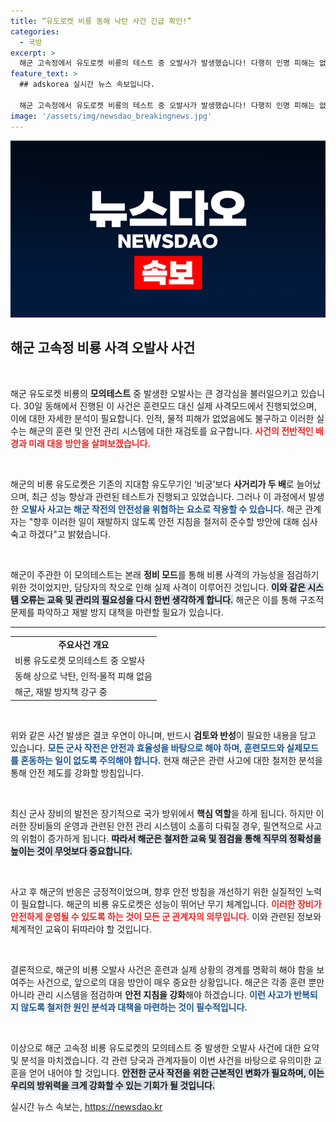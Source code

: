 ```yaml
---
title: “유도로켓 비룡 동해 낙탄 사건 긴급 확인!”
categories:
  - 국방
excerpt: >
  해군 고속정에서 유도로켓 비룡의 테스트 중 오발사가 발생했습니다! 다행히 인명 피해는 없었지만, 안전 지침 미준수의 원인 분석이 시급합니다. 클릭하여 자세한 내용을 확인하세요!
feature_text: >
  ## adskorea 실시간 뉴스 속보입니다.

  해군 고속정에서 유도로켓 비룡의 테스트 중 오발사가 발생했습니다! 다행히 인명 피해는 없었지만, 안전 지침 미준수의 원인 분석이 시급합니다. 클릭하여 자세한 내용을 확인하세요!
image: '/assets/img/newsdao_breakingnews.jpg'
---
```


<p><img src="/assets/img/newsdao_breakingnews.jpg" alt="adskorea 속보" /></p>

<h2 data-ke-size="size26">해군 고속정 비룡 사격 오발사 사건</h2>

<p data-ke-size="size16">&nbsp;</p>

<p>해군 유도로켓 비룡의 <b>모의테스트</b> 중 발생한 오발사는 큰 경각심을 불러일으키고 있습니다. 30일 동해에서 진행된 이 사건은 훈련모드 대신 실제 사격모드에서 진행되었으며, 이에 대한 자세한 분석이 필요합니다. 인적, 물적 피해가 없었음에도 불구하고 이러한 실수는 해군의 훈련 및 안전 관리 시스템에 대한 재검토를 요구합니다. <b><span style="color: #ee2323;">사건의 전반적인 배경과 미래 대응 방안을 살펴보겠습니다.</span></b></p>

<p data-ke-size="size16">&nbsp;</p>

<p>해군의 비룡 유도로켓은 기존의 지대함 유도무기인 ‘비궁’보다 <b>사거리가 두 배</b>로 늘어났으며, 최근 성능 향상과 관련된 테스트가 진행되고 있었습니다. 그러나 이 과정에서 발생한 <b><span style="color: #1a5490;">오발사 사고는 해군 작전의 안전성을 위협하는 요소로 작용할 수 있습니다.</span></b> 해군 관계자는 "향후 이러한 일이 재발하지 않도록 안전 지침을 철저히 준수할 방안에 대해 심사숙고 하겠다"고 밝혔습니다.</p>

<p data-ke-size="size16">&nbsp;</p>

<p>해군이 주관한 이 모의테스트는 본래 <b>정비 모드</b>를 통해 비룡 사격의 가능성을 점검하기 위한 것이었지만, 담당자의 착오로 인해 실제 사격이 이루어진 것입니다. <b><span style="background-color: #21538527;">이와 같은 시스템 오류는 교육 및 관리의 필요성을 다시 한번 생각하게 합니다.</span></b> 해군은 이를 통해 구조적 문제를 파악하고 재발 방지 대책을 마련할 필요가 있습니다. </p>

<hr>

<table>
    <tr>
        <td style="text-align: center; height: 17px;"><b>주요사건 개요</b></td>
    </tr>
    <tr>
        <td>비룡 유도로켓 모의테스트 중 오발사</td>
    </tr>
    <tr>
        <td>동해 상으로 낙탄, 인적·물적 피해 없음</td>
    </tr>
    <tr>
        <td>해군, 재발 방지책 강구 중</td>
    </tr>
</table>

<p data-ke-size="size16">&nbsp;</p>

<p>위와 같은 사건 발생은 결코 우연이 아니며, 반드시 <b>검토와 반성</b>이 필요한 내용을 담고 있습니다. <b><span style="color: #1a5490;">모든 군사 작전은 안전과 효율성을 바탕으로 해야 하며, 훈련모드와 실제모드를 혼동하는 일이 없도록 주의해야 합니다.</span></b> 현재 해군은 관련 사고에 대한 철저한 분석을 통해 안전 제도를 강화할 방침입니다.</p>

<p data-ke-size="size16">&nbsp;</p>

<p>최신 군사 장비의 발전은 장기적으로 국가 방위에서 <b>핵심 역할</b>을 하게 됩니다. 하지만 이러한 장비들의 운영과 관련된 안전 관리 시스템이 소홀히 다뤄질 경우, 필연적으로 사고의 위험이 증가하게 됩니다. <b><span style="background-color: #21538527;">따라서 해군은 철저한 교육 및 점검을 통해 직무의 정확성을 높이는 것이 무엇보다 중요합니다.</span></b></p>

<p data-ke-size="size16">&nbsp;</p>

<p>사고 후 해군의 반응은 긍정적이었으며, 향후 안전 방침을 개선하기 위한 실질적인 노력이 필요합니다. 해군의 비룡 유도로켓은 성능이 뛰어난 무기 체계입니다. <b><span style="color: #ee2323;">이러한 장비가 안전하게 운영될 수 있도록 하는 것이 모든 군 관계자의 의무입니다.</span></b> 이와 관련된 정보와 체계적인 교육이 뒤따라야 할 것입니다.</p>

<p data-ke-size="size16">&nbsp;</p>

<p>결론적으로, 해군의 비룡 오발사 사건은 훈련과 실제 상황의 경계를 명확히 해야 함을 보여주는 사건으로, 앞으로의 대응 방안이 매우 중요한 상황입니다. 해군은 각종 훈련 뿐만 아니라 관리 시스템을 점검하며 <b>안전 지침을 강화</b>해야 하겠습니다. <b><span style="color: #1a5490;">이런 사고가 반복되지 않도록 철저한 원인 분석과 대책을 마련하는 것이 필수적입니다.</span></b></p>

<p data-ke-size="size16">&nbsp;</p>

<p>이상으로 해군 고속정 비룡 유도로켓의 모의테스트 중 발생한 오발사 사건에 대한 요약 및 분석을 마치겠습니다. 각 관련 당국과 관계자들이 이번 사건을 바탕으로 유의미한 교훈을 얻어 내어야 할 것입니다. <b><span style="background-color: #21538527;">안전한 군사 작전을 위한 근본적인 변화가 필요하며, 이는 우리의 방위력을 크게 강화할 수 있는 기회가 될 것입니다.</span></b></p>
실시간 뉴스 속보는, <a href="https://newsdao.kr" rel="dofollow">https://newsdao.kr</a>


